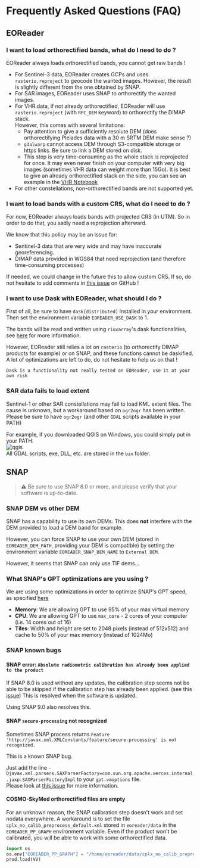 # Frequently Asked Questions (FAQ)

## EOReader

### I want to load orthorectified bands, what do I need to do ?

EOReader always loads orthorectified bands, you cannot get raw bands !

- For Sentinel-3 data, EOReader creates GCPs and uses `rasterio.reproject` to geocode the wanted images. However, the result is slightly different from the one obtained by SNAP.
- For SAR images, EOReader uses SNAP to orthorectify the wanted images.
- For VHR data, if not already orthorectified, EOReader will use `rasterio.reproject` (with `RPC_DEM` keyword) to orthorectify the DIMAP stack.  
  However, this comes with several limitations:
    - Pay attention to give a sufficiently resolute DEM (does orthorectifying Pleiades data with a 30 m SRTM DEM make sense ?)
    - `gdalwarp` cannot access DEM through S3-compatible storage or https links. Be sure to link a DEM stored on disk.
    - This step is very time-consuming as the whole stack is reprojected for once. It may even never finish on your computer with very big images (sometimes VHR data can weight more than 15Go). It is best to give an already orthorectified stack on
      the side, you can see an example in the [VHR Notebook](https://eoreader.readthedocs.io/en/latest/notebooks/VHR.html)
- For other constellations, non-orthorectified bands are not supported yet.

### I want to load bands with a custom CRS, what do I need to do ?

For now, EOReader always loads bands with projected CRS (in UTM). 
So in order to do that, you sadly need a reprojection afterward.

We know that this policy may be an issue for:

- Sentinel-3 data that are very wide and may have inaccurate georeferencing.
- DIMAP data provided in WGS84 that need reprojection (and therefore time-consuming processes)

If needed, we could change in the future this to allow custom CRS. 
If so, do not hesitate to add comments in [this issue](https://github.com/sertit/eoreader/issues/5) on GitHub !

### I want to use Dask with EOReader, what should I do ?

First of all, be sure to have `dask[distributed]` installed in your environment. Then set the environment variable `EOREADER_USE_DASK` to 1.

The bands will be read and written using `rioxarray`'s dask functionalities, see [here](https://corteva.github.io/rioxarray/stable/examples/dask_read_write.html) for more information.

However, EOReader still relies a lot on `rasterio` (to orthorectify DIMAP products for example) or on SNAP, and these functions cannot be daskified. A lot of optimizations are left to do, do not hesitate to help us on that !

```{warning}
Dask is a functionality not really tested on EOReader, use it at your own risk
```

### SAR data fails to load extent

Sentinel-1 or other SAR constellations may fail to load KML extent files.
The cause is unknown, but a workaround based on `ogr2ogr` has been written.
Please be sure to have `ogr2ogr` (and other `GDAL` scripts available in your PATH)

For example, if you downloaded QGIS on Windows, you could simply put in your PATH:  
![qgis](https://zupimages.net/up/23/13/njvv.png)  
All GDAL scripts, exe, DLL, etc. are stored in the `bin` folder.

## SNAP

> ⚠ Be sure to use SNAP 8.0 or more, and please verify that your software is up-to-date.

### SNAP DEM vs other DEM

SNAP has a capability to use its own DEMs. This does **not** interfere with the DEM provided to load a DEM band for example.

However, you can force SNAP to use your own DEM (stored in `EOREADER_DEM_PATH`, providing your DEM is compatible)
by setting the environment variable `EOREADER_SNAP_DEM_NAME` to `External DEM`.

However, it seems that SNAP can only use TIF dems... 

### What SNAP's GPT optimizations are you using ?

We are using some optimizations in order to optimize SNAP's GPT speed, as specified [here](https://sertit-utils.readthedocs.io/en/stable/api/sertit.snap.get_gpt_cli.html#sertit.snap.get_gpt_cli)

- **Memory**: We are allowing GPT to use 95% of your max virtual memory
- **CPU**: We are allowing GPT to use `max_core` - 2 cores of your computer (i.e. 14 cores out of 16)
- **Tiles**: Width and height are set to 2048 pixels (instead of 512x512) and cache to 50% of your max memory (instead of 1024Mo)

### SNAP known bugs

#### SNAP error: `Absolute radiometric calibration has already been applied to the product`

If SNAP 8.0 is used without any updates, the calibration step seems not be able to be skipped if the calibration step has already been applied. (see this [issue](https://github.com/sertit/eoreader/issues/42))
This is resolved when the software is updated.

Using SNAP 9.0 also resolves this.

#### SNAP `secure-processing` not recognized
Sometimes SNAP process returns `Feature 'http://javax.xml.XMLConstants/feature/secure-processing' is not recognized.`

This is a known SNAP bug.  

Just add the line `-Djavax.xml.parsers.SAXParserFactory=com.sun.org.apache.xerces.internal.jaxp.SAXParserFactoryImpl` to your `gpt.vmoptions` file.  
Please look at [this issue](https://forum.step.esa.int/t/xmlfactory-error-using-snap-8/26566) for more information.

#### COSMO-SkyMed orthorectified files are empty

For an unknown reason, the SNAP calibration step doesn't work and set nodata everywhere.
A workaround is to set the file `cplx_no_calib_preprocess_default.xml` stored in `eoreader/data` in the `EOREADER_PP_GRAPH` environment variable.
Even if the product won't be calibrated, you will be able to work with some orthorectified data.

```python
import os
os.env["EOREADER_PP_GRAPH"] = "/home/eoreader/data/cplx_no_calib_preprocess_default.xml"
prod.load(VV)
```